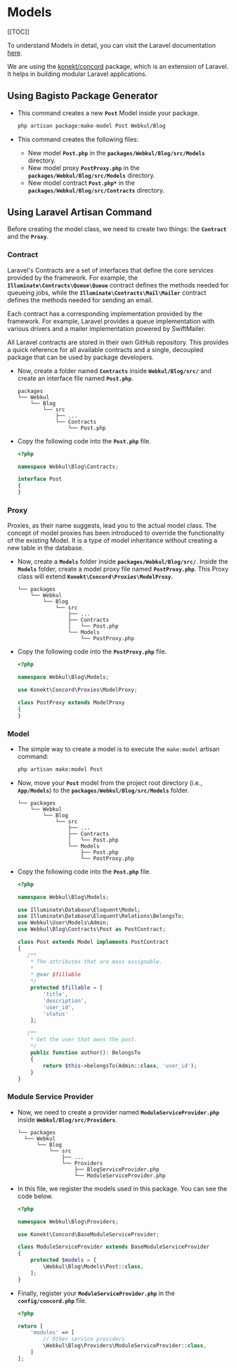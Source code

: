 # Models

[[TOC]]

To understand Models in detail, you can visit the Laravel documentation [here](https://laravel.com/docs/10.x/eloquent).

We are using the [konekt/concord](https://packagist.org/packages/konekt/concord) package, which is an extension of Laravel. It helps in building modular Laravel applications.

## Using Bagisto Package Generator

- This command creates a new **`Post`** Model inside your package.

  ```sh
  php artisan package:make-model Post Webkul/Blog
  ```

- This command creates the following files:
  - New model **`Post.php`** in the **`packages/Webkul/Blog/src/Models`** directory.
  - New model proxy **`PostProxy.php`** in the **`packages/Webkul/Blog/src/Models`** directory.
  - New model contract **`Post.php*`** in the **`packages/Webkul/Blog/src/Contracts`** directory.

## Using Laravel Artisan Command

Before creating the model class, we need to create two things: the **`Contract`** and the **`Proxy`**.

### Contract

Laravel's Contracts are a set of interfaces that define the core services provided by the framework. For example, the **`Illuminate\Contracts\Queue\Queue`** contract defines the methods needed for queueing jobs, while the **`Illuminate\Contracts\Mail\Mailer`** contract defines the methods needed for sending an email.

Each contract has a corresponding implementation provided by the framework. For example, Laravel provides a queue implementation with various drivers and a mailer implementation powered by SwiftMailer.

All Laravel contracts are stored in their own GitHub repository. This provides a quick reference for all available contracts and a single, decoupled package that can be used by package developers.

- Now, create a folder named **`Contracts`** inside **`Webkul/Blog/src/`** and create an interface file named **`Post.php`**.

  ```
  packages
  └── Webkul
      └── Blog
          └── src
              ├── ...
              └── Contracts
                  └── Post.php
  ```

- Copy the following code into the **`Post.php`** file.

  ```php
  <?php

  namespace Webkul\Blog\Contracts;

  interface Post
  {
  }
  ```

### Proxy

Proxies, as their name suggests, lead you to the actual model class. The concept of model proxies has been introduced to override the functionality of the existing Model. It is a type of model inheritance without creating a new table in the database.

- Now, create a **`Models`** folder inside **`packages/Webkul/Blog/src/`**. Inside the **`Models`** folder, create a model proxy file named **`PostProxy.php`**. This Proxy class will extend **`Konekt\Concord\Proxies\ModelProxy`**.

  ```
  └── packages
      └── Webkul
          └── Blog
              └── src
                  ├── ...
                  ├── Contracts
                  │   └── Post.php
                  └── Models
                      └── PostProxy.php
  ```

- Copy the following code into the **`PostProxy.php`** file.

  ```php
  <?php

  namespace Webkul\Blog\Models;

  use Konekt\Concord\Proxies\ModelProxy;

  class PostProxy extends ModelProxy
  {
  }
  ```

### Model

- The simple way to create a model is to execute the `make:model` artisan command:

  ```sh
  php artisan make:model Post
  ```

- Now, move your **`Post`** model from the project root directory (i.e., **`App/Models`**) to the **`packages/Webkul/Blog/src/Models`** folder.

  ```
  └── packages
      └── Webkul
          └── Blog
              └── src
                  ├── ...
                  ├── Contracts
                  │   └── Post.php
                  └── Models
                      ├── Post.php
                      └── PostProxy.php
  ```

- Copy the following code into the **`Post.php`** file.

  ```php
  <?php

  namespace Webkul\Blog\Models;

  use Illuminate\Database\Eloquent\Model;
  use Illuminate\Database\Eloquent\Relations\BelongsTo;
  use Webkul\User\Models\Admin;
  use Webkul\Blog\Contracts\Post as PostContract;

  class Post extends Model implements PostContract
  {
     /**
      * The attributes that are mass assignable.
      *
      * @var $fillable
      */
      protected $fillable = [
          'title',
          'description',
          'user_id',
          'status'
      ];

     /**
      * Get the user that owns the post.
      */
      public function author(): BelongsTo
      {
          return $this->belongsTo(Admin::class, 'user_id');
      }
  }
  ```

### Module Service Provider

- Now, we need to create a provider named **`ModuleServiceProvider.php`** inside **`Webkul/Blog/src/Providers`**.

  ```
  └── packages
    └── Webkul
        └── Blog
            └── src
                ├── ...
                └── Providers
                    ├── BlogServiceProvider.php
                    └── ModuleServiceProvider.php
  ```

- In this file, we register the models used in this package. You can see the code below.

  ```php
  <?php

  namespace Webkul\Blog\Providers;

  use Konekt\Concord\BaseModuleServiceProvider;

  class ModuleServiceProvider extends BaseModuleServiceProvider
  {
      protected $models = [
          \Webkul\Blog\Models\Post::class,
      ];
  }
  ```

- Finally, register your **`ModuleServiceProvider.php`** in the **`config/concord.php`** file.

  ```php
  <?php

  return [
      'modules' => [
          // Other service providers
          \Webkul\Blog\Providers\ModuleServiceProvider::class,
      ]
  ];
  ```